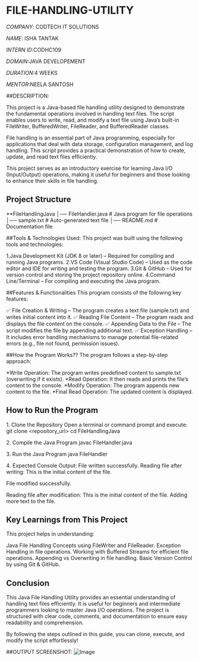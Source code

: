 # FILE-HANDLING-UTILITY
*COMPANY*: CODTECH IT SOLUTIONS

*NAME*: ISHA TANTAK

*INTERN ID*:CODHC109

*DOMAIN*:JAVA DEVELOPEMENT

*DURATION*:4 WEEKS

*MENTOR*:NEELA SANTOSH

##DESCRIPTION:

This project is a Java-based file handling utility designed to demonstrate the fundamental operations involved in handling text files. The script enables users to write, read, and modify a text file using Java’s built-in FileWriter, BufferedWriter, FileReader, and BufferedReader classes.

File handling is an essential part of Java programming, especially for applications that deal with data storage, configuration management, and log handling. This script provides a practical demonstration of how to create, update, and read text files efficiently.

This project serves as an introductory exercise for learning Java I/O (Input/Output) operations, making it useful for beginners and those looking to enhance their skills in file handling.

## Project Structure

**FileHandlingJava
│── FileHandler.java   # Java program for file operations
│── sample.txt         # Auto-generated text file
│── README.md          # Documentation file

##Tools & Technologies Used:
This project was built using the following tools and technologies:

1.Java Development Kit (JDK 8 or later) – Required for compiling and running Java programs.
2.VS Code (Visual Studio Code) – Used as the code editor and IDE for writing and testing the program.
3.Git & GitHub – Used for version control and storing the project repository online.
4.Command Line/Terminal – For compiling and executing the Java program.

##Features & Functionalities
This program consists of the following key features:

✅ File Creation & Writing – The program creates a text file (sample.txt) and writes initial content into it.
✅ Reading File Content – The program reads and displays the file content on the console.
✅ Appending Data to the File – The script modifies the file by appending additional text.
✅ Exception Handling – It includes error handling mechanisms to manage potential file-related errors (e.g., file not found, permission issues).


##How the Program Works??
The program follows a step-by-step approach:

*Write Operation: The program writes predefined content to sample.txt (overwriting if it exists).
*Read Operation: It then reads and prints the file’s content to the console.
*Modify Operation: The program appends new content to the file.
*Final Read Operation: The updated content is displayed.

## How to Run the Program
1️. Clone the Repository
Open a terminal or command prompt and execute:
git clone <repository_url>
cd FileHandlingJava

2️. Compile the Java Program
javac FileHandler.java

3️. Run the Java Program
java FileHandler

4️. Expected Console Output:
File written successfully.
Reading file after writing:
This is the initial content of the file.

File modified successfully.

Reading file after modification:
This is the initial content of the file.
Adding more text to the file.

## Key Learnings from This Project
This project helps in understanding:

Java File Handling Concepts using FileWriter and FileReader.
Exception Handling in file operations.
Working with Buffered Streams for efficient file operations.
Appending vs Overwriting in file handling.
Basic Version Control by using Git & GitHub.

## Conclusion
This Java File Handling Utility provides an essential understanding of handling text files efficiently.
It is useful for beginners and intermediate programmers looking to master Java I/O operations. 
The project is structured with clear code, comments, and documentation to ensure easy readability and comprehension.

By following the steps outlined in this guide, you can clone, execute, and modify the script effortlessly!


##OUTPUT SCREENSHOT:
![Image](https://github.com/user-attachments/assets/3d099ee4-06c1-4c52-8f46-1452ea2b40ed)
